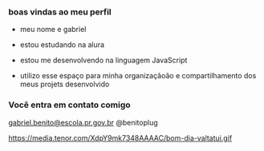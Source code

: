 ### boas vindas ao meu perfil

- meu nome e  gabriel

- estou estudando na alura
- estou me desenvolvendo na linguagem JavaScript
- utilizo esse espaço para minha organizaçãoão e compartilhamento dos meus projets desenvolvido

### Você entra em contato comigo 
gabriel.benito@escola.pr.gov.br
@benitoplug


https://media.tenor.com/XdpY9mk7348AAAAC/bom-dia-valtatui.gif
